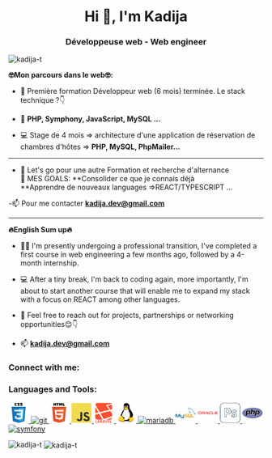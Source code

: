 <h1 align="center">Hi 👋, I'm Kadija</h1>
<h3 align="center">Développeuse web - Web engineer </h3>

<p align="left"> <img src="https://komarev.com/ghpvc/?username=kadija-t&label=Profile%20views&color=0e75b6&style=flat" alt="kadija-t" /> </p>

<strong> 🤓Mon parcours dans le web🤓: </strong> <br>
  
- 🔭 Première formation Développeur web (6 mois) terminée. Le stack technique ?👇

- 🌱 **PHP, Symphony, JavaScript, MySQL ...**
  
- 💻 Stage de 4 mois => architecture d'une application de réservation de chambres d'hôtes => **PHP, MySQL, PhpMailer...**

                  
***
  - 💪 Let's go pour une autre Formation et recherche d'alternance <br>
   📢 MES GOALS: **Consolider ce que je connais déjà <br>
                 **Apprendre de nouveaux languages =>REACT/TYPESCRIPT ... <br>
                 
-📫 Pour me contacter **kadija.dev@gmail.com**

*** 
<strong> 🔥English Sum up🔥</strong>

- 👩‍🎓 I'm presently undergoing a professional transition, I've completed a first course in web engineering a few months ago, followed by a 4-month internship. 

- 💻 After a tiny break, I'm back to coding again, more importantly, I'm about to start another course that will enable me to expand my stack with a focus on REACT among other languages.

- 🤝 Feel free to reach out for projects, partnerships or networking opportunities😊👇

- 📫  **kadija.dev@gmail.com**
  
<h3 align="left">Connect with me:</h3>
<p align="left">
</p>

<h3 align="left">Languages and Tools:</h3>
<p align="left"> <a href="https://www.w3schools.com/css/" target="_blank" rel="noreferrer"> <img src="https://raw.githubusercontent.com/devicons/devicon/master/icons/css3/css3-original-wordmark.svg" alt="css3" width="40" height="40"/> </a> <a href="https://git-scm.com/" target="_blank" rel="noreferrer"> <img src="https://www.vectorlogo.zone/logos/git-scm/git-scm-icon.svg" alt="git" width="40" height="40"/> </a> <a href="https://www.w3.org/html/" target="_blank" rel="noreferrer"> <img src="https://raw.githubusercontent.com/devicons/devicon/master/icons/html5/html5-original-wordmark.svg" alt="html5" width="40" height="40"/> </a> <a href="https://developer.mozilla.org/en-US/docs/Web/JavaScript" target="_blank" rel="noreferrer"> <img src="https://raw.githubusercontent.com/devicons/devicon/master/icons/javascript/javascript-original.svg" alt="javascript" width="40" height="40"/> </a> <a href="https://laravel.com/" target="_blank" rel="noreferrer"> <img src="https://raw.githubusercontent.com/devicons/devicon/master/icons/laravel/laravel-plain-wordmark.svg" alt="laravel" width="40" height="40"/> </a> <a href="https://www.linux.org/" target="_blank" rel="noreferrer"> <img src="https://raw.githubusercontent.com/devicons/devicon/master/icons/linux/linux-original.svg" alt="linux" width="40" height="40"/> </a> <a href="https://mariadb.org/" target="_blank" rel="noreferrer"> <img src="https://www.vectorlogo.zone/logos/mariadb/mariadb-icon.svg" alt="mariadb" width="40" height="40"/> </a> <a href="https://www.mysql.com/" target="_blank" rel="noreferrer"> <img src="https://raw.githubusercontent.com/devicons/devicon/master/icons/mysql/mysql-original-wordmark.svg" alt="mysql" width="40" height="40"/> </a> <a href="https://www.oracle.com/" target="_blank" rel="noreferrer"> <img src="https://raw.githubusercontent.com/devicons/devicon/master/icons/oracle/oracle-original.svg" alt="oracle" width="40" height="40"/> </a> <a href="https://www.photoshop.com/en" target="_blank" rel="noreferrer"> <img src="https://raw.githubusercontent.com/devicons/devicon/master/icons/photoshop/photoshop-line.svg" alt="photoshop" width="40" height="40"/> </a> <a href="https://www.php.net" target="_blank" rel="noreferrer"> <img src="https://raw.githubusercontent.com/devicons/devicon/master/icons/php/php-original.svg" alt="php" width="40" height="40"/> </a> <a href="https://symfony.com" target="_blank" rel="noreferrer"> <img src="https://symfony.com/logos/symfony_black_03.svg" alt="symfony" width="40" height="40"/> </a> </p>

<p><img align="left" src="https://github-readme-stats.vercel.app/api/top-langs?username=kadija-t&show_icons=true&locale=en&layout=compact" alt="kadija-t" /></p>

<p>&nbsp;<img align="center" src="https://github-readme-stats.vercel.app/api?username=kadija-t&show_icons=true&locale=en" alt="kadija-t" /></p>
